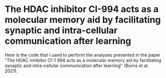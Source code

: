 # The HDAC inhibitor CI-994 acts as a molecular memory aid by facilitating synaptic and intra-cellular communication after learning
Here is the code that I used to perform the analyses presented in the paper "The HDAC inhibitor CI-1 994 acts as a molecular memory aid by facilitating synaptic and intra-cellular communication after learning" (Burns et al. 2021).

